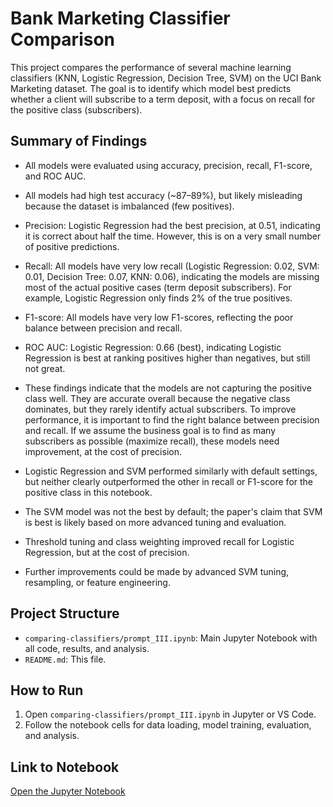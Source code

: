 # Bank Marketing Classifier Comparison

This project compares the performance of several machine learning classifiers (KNN, Logistic Regression, Decision Tree, SVM) on the UCI Bank Marketing dataset. The goal is to identify which model best predicts whether a client will subscribe to a term deposit, with a focus on recall for the positive class (subscribers).

## Summary of Findings
- All models were evaluated using accuracy, precision, recall, F1-score, and ROC AUC.
- All models had high test accuracy (~87–89%), but likely misleading because the dataset is imbalanced (few positives).
- Precision: Logistic Regression had the best precision, at 0.51, indicating it is correct about half the time. However, this is on a very small number of positive predictions.
- Recall: All models have very low recall (Logistic Regression: 0.02, SVM: 0.01, Decision Tree: 0.07, KNN: 0.06), indicating the models are missing most of the actual positive cases (term deposit subscribers). For example, Logistic Regression only finds 2% of the true positives.
- F1-score: All models have very low F1-scores, reflecting the poor balance between precision and recall.
- ROC AUC: Logistic Regression: 0.66 (best), indicating Logistic Regression is best at ranking positives higher than negatives, but still not great.

- These findings indicate that the models are not capturing the positive class well. They are accurate overall because the negative class dominates, but they rarely identify actual subscribers. To improve performance, it is important to find the right balance between precision and recall. If we assume the business goal is to find as many subscribers as possible (maximize recall), these models need improvement, at the cost of precision.
- Logistic Regression and SVM performed similarly with default settings, but neither clearly outperformed the other in recall or F1-score for the positive class in this notebook.
- The SVM model was not the best by default; the paper's claim that SVM is best is likely based on more advanced tuning and evaluation.
- Threshold tuning and class weighting improved recall for Logistic Regression, but at the cost of precision.
- Further improvements could be made by advanced SVM tuning, resampling, or feature engineering.

## Project Structure
- `comparing-classifiers/prompt_III.ipynb`: Main Jupyter Notebook with all code, results, and analysis.
- `README.md`: This file.

## How to Run
1. Open `comparing-classifiers/prompt_III.ipynb` in Jupyter or VS Code.
2. Follow the notebook cells for data loading, model training, evaluation, and analysis.

## Link to Notebook
[Open the Jupyter Notebook](prompt_III.ipynb)
